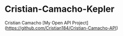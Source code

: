 # Cristian-Camacho-Kepler
Cristian Camacho
[My Open API Project] (https://github.com/Cristian184/Cristian-Camacho-API)
